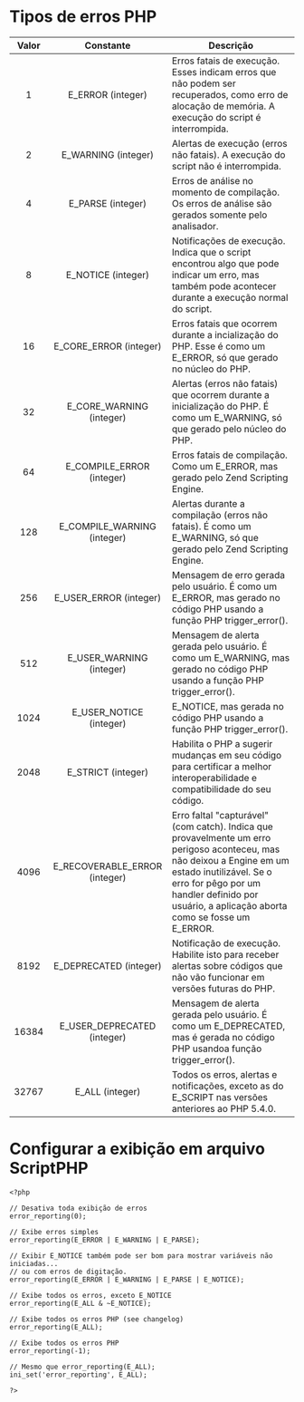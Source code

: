 # Tipos de erros PHP

| Valor | Constante | Descrição |
|:-:|:-:|---|
| 1  |	E_ERROR (integer)  |  Erros fatais de execução. Esses indicam erros que não podem ser recuperados, como erro de alocação de memória. A execução do script é interrompida. |
|  2 |  E_WARNING (integer) | Alertas de execução (erros não fatais). A execução do script não é interrompida.  |
|4   |  E_PARSE (integer) | Erros de análise no momento de compilação. Os erros de análise são gerados somente pelo analisador. |
|8   |  E_NOTICE (integer) | Notificações de execução. Indica que o script encontrou algo que pode indicar um erro, mas também pode acontecer durante a execução normal do script.  |
|16  |  E_CORE_ERROR (integer) | Erros fatais que ocorrem durante a incialização do PHP. Esse é como um E_ERROR, só que gerado no núcleo do PHP.  |
|32  | E_CORE_WARNING (integer)  | Alertas (erros não fatais) que ocorrem durante a inicialização do PHP. É como um E_WARNING, só que gerado pelo núcleo do PHP.  |
|64  | E_COMPILE_ERROR (integer)  | Erros fatais de compilação. Como um E_ERROR, mas gerado pelo Zend Scripting Engine.  |
|128 |  E_COMPILE_WARNING (integer) | Alertas durante a compilação (erros não fatais). É como um E_WARNING, só que gerado pelo Zend Scripting Engine.  |
|256 | 	E_USER_ERROR (integer)  |  Mensagem de erro gerada pelo usuário. É como um E_ERROR, mas gerado no código PHP usando a função PHP trigger_error(). |
| 512   | E_USER_WARNING (integer) | Mensagem de alerta gerada pelo usuário. É como um E_WARNING, mas gerado no código PHP usando a função PHP trigger_error().  |
|   1024 | 	E_USER_NOTICE (integer)  |  E_NOTICE, mas gerada no código PHP usando a função PHP trigger_error(). |
|   2048 | E_STRICT (integer)  | 	Habilita o PHP a sugerir mudanças em seu código para certificar a melhor interoperabilidade e compatibilidade do seu código.  |
|   4096 | E_RECOVERABLE_ERROR (integer)  | Erro faltal "capturável" (com catch). Indica que provavelmente um erro perigoso aconteceu, mas não deixou a Engine em um estado inutilizável. Se o erro for pêgo por um handler definido por usuário, a aplicação aborta como se fosse um E_ERROR.  |
|  8192  | E_DEPRECATED (integer)  | Notificação de execução. Habilite isto para receber alertas sobre códigos que não vão funcionar em versões futuras do PHP.  |
|  16384  | E_USER_DEPRECATED (integer)  | Mensagem de alerta gerada pelo usuário. É como um E_DEPRECATED, mas é gerada no código PHP usandoa função trigger_error().  |
|  32767  | E_ALL (integer)  | Todos os erros, alertas e notificações, exceto as do E_SCRIPT nas versões anteriores ao PHP 5.4.0.  |

# Configurar a exibição em arquivo ScriptPHP
    <?php
    
    // Desativa toda exibição de erros
    error_reporting(0);

    // Exibe erros simples
    error_reporting(E_ERROR | E_WARNING | E_PARSE);

    // Exibir E_NOTICE também pode ser bom para mostrar variáveis não iniciadas...
    // ou com erros de digitação.
    error_reporting(E_ERROR | E_WARNING | E_PARSE | E_NOTICE);

    // Exibe todos os erros, exceto E_NOTICE
    error_reporting(E_ALL & ~E_NOTICE);

    // Exibe todos os erros PHP (see changelog)
    error_reporting(E_ALL);

    // Exibe todos os erros PHP
    error_reporting(-1);

    // Mesmo que error_reporting(E_ALL);
    ini_set('error_reporting', E_ALL);

    ?>


